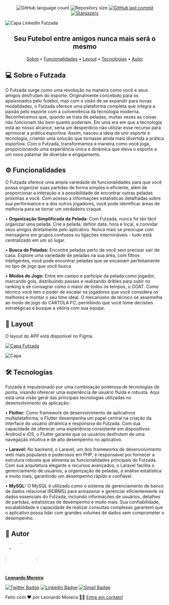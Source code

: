 
<p align="center">
  <img alt="GitHub language count" src="https://img.shields.io/github/languages/count/GaLfoTorTo/futzada?color=%2304D361">
  <img alt="Repository size" src="https://img.shields.io/github/repo-size/GaLfoTorTo/futzada">
  <a href="https://github.com/GaLfoTorTo/futzada/commits/main" target="_blank">
    <img alt="GitHub last commit" src="https://img.shields.io/github/last-commit/GaLfoTorTo/futzada">
  </a>
  <a href="https://github.com/GaLfoTorTo/futzada/stargazers" target="_blank">
    <img alt="Stargazers" src="https://img.shields.io/github/stars/GaLfoTorTo/futzada?style=social">
	  
  </a>  

</p>

![Capa LinkedIn Futzada](https://github.com/GaLfoTorTo/futzada/assets/72894623/b15c02f7-78e6-48b2-bd0a-fefd0d7dec04)

<h2 align="center"> 
	Seu Futebol entre amigos
  nunca mais será o mesmo
</h2>

<p align="center">
 <a href="#-sobre-o-futzada">Sobre</a> •
 <a href="#-Funcionalidades">Funcionalidades</a> •
 <a href="#-layout">Layout</a> • 
 <a href="#-tecnologias">Tecnologias</a> • 
 <a href="#-autor">Autor</a>
</p>

## 💻 Sobre o Futzada

O Futzada surge como uma revolução na maneira como você e seus amigos desfrutam do esporte. Originalmente concebido para os apaixonados pelo futebol, mas com a visão de se expandir para novas modalidades, o Futzada oferece uma plataforma completa que integra a paixão pelo esporte com a conveniência da tecnologia moderna. Reconhecemos que, quando se trata de peladas, muitas vezes as coisas não funcionam tão bem quanto poderiam. Em uma era em que a tecnologia está ao nosso alcance, seria um desperdício não utilizar esse recurso para aprimorar a prática esportiva. Assim, nasceu a ideia de unir esporte e tecnologia, criando uma solução que tornasse ainda mais divertida a prática esportiva. Com o Futzada, transformamos a maneira como você joga, proporcionando uma experiência única e dinâmica que eleva o esporte a um novo patamar de diversão e engajamento.

## ⚙️ Funcionalidades

O Futzada oferece uma ampla variedade de funcionalidades para que você possa organizar suas partidas de forma simples e eficiente, além de proporcionar a interação e a possibilidade de encontrar outras peladas próximas a você. Com acesso a informações estatísticas detalhadas sobre sua performance e a dos outros jogadores, você pode identificar áreas de melhoria para se tornar um verdadeiro craque.

  • <b>Organização Simplificada da Pelada:</b> Com Futzada, nunca foi tão fácil organizar uma pelada. Crie a pelada, definir data, hora e local, e convidar seus amigos diretamente pelo aplicativo. Nunca mais se preocupe com mensagens em grupos confusos ou ligações intermináveis - tudo está centralizado em um só lugar.
  
  • <b>Busca de Peladas:</b> Encontre peladas perto de você sem precisar sair de casa. Explore uma variedade de peladas na sua área, com filtros inteligentes, você pode encontrar peladas que se encaixam perfeitamente no tipo de jogo que você busca.
  
  • <b>Modos de Jogo:</b> Entre em campo e participe da pelada como jogador, marcando gols, distribuindo passes e realizando dribles para subir no ranking e se consagrar como o maior de todos os tempos, o GOAT. Como técnico você tem o poder de escalar os jogadores que você considera os melhores e montar o seu time ideal. O mecanismo de técnico se assemelha ao modo de jogo do CARTOLA FC, permitindo que você tome decisões estratégicas e busque a vitória com sua equipe.

## 🎨 Layout

O layout do APP está disponível no Figma:

<a href="https://www.figma.com/file/Ob2HrHvkg5NRCl953flIbo/Futzada?type=design&node-id=116%3A275&mode=design&t=9CfQRtvb3SuByiL5-1" target="_blank">
  <img alt="Capa Futzada" src="https://img.shields.io/badge/Acessar%20Layout%20-Figma-%2304D361">
</a>

![Capa](https://github.com/GaLfoTorTo/futzada/assets/72894623/14734646-9341-4544-854d-dd2176d3a3e8)


## 🛠 Tecnologias

Futzada é impulsionado por uma combinação poderosa de tecnologias de ponta, visando oferecer uma experiência de usuário fluida e robusta. Aqui está uma visão geral das principais tecnologias utilizadas no desenvolvimento da aplicação:

  • <b>Flutter:</b> Como framework de desenvolvimento de aplicativos multiplataforma, o Flutter desempenha um papel central na criação da interface do usuário dinâmica e responsiva do Futzada. Com sua capacidade de oferecer uma experiência consistente em dispositivos Android e iOS, o Flutter garante que os usuários desfrutem de uma navegação intuitiva e de alto desempenho no aplicativo.

  • <b>Laravel:</b> No backend, o Laravel, um dos frameworks de desenvolvimento web mais populares e poderosos em PHP, é responsável por fornecer a estrutura robusta que alimenta as funcionalidades principais do Futzada. Com sua arquitetura elegante e recursos avançados, o Laravel facilita o gerenciamento de usuários, a organização de peladas, a análise estatística e muito mais, garantindo um desempenho rápido e confiável.

  • <b>MySQL:</b> O MySQL é utilizado como o sistema de gerenciamento de banco de dados relacional (RDBMS) para armazenar e gerenciar eficientemente os dados essenciais do Futzada, incluindo informações de usuários, detalhes de partidas, estatísticas de desempenho e muito mais. Sua confiabilidade, escalabilidade e capacidade de realizar consultas complexas garantem que o aplicativo possa lidar com grandes volumes de dados sem comprometer o desempenho.

## 🦸 Autor

<a href="#">
  <img style="border-radius: 50%;" src="https://avatars.githubusercontent.com/u/72894623?v=4" width="100px;" alt=""/>
  <br>
  <b>Leonardo Moreira</b>
</a>
<br>

[![Twitter Badge](https://img.shields.io/badge/-@GaLfoTorTo-1ca0f1?style=flat-square&labelColor=1ca0f1&logo=twitter&logoColor=white&link=https://twitter.com/GaLfoTorTo)](https://twitter.com/GaLfoTorTo) [![Linkedin Badge](https://img.shields.io/badge/-Leonardo-blue?style=flat-square&logo=Linkedin&logoColor=white&link=https://www.linkedin.com/in/leonardo-moreira-995842200)](https://www.linkedin.com/in/leonardo-moreira-995842200) [![Gmail Badge](https://img.shields.io/badge/-leonardovl117@gmail.com-c14438?style=flat-square&logo=Gmail&logoColor=white&link=mailto:leonardovl117@gmail.com)](mailto:leonardovl117@gmail.com)

Feito com ❤️ por Leonardo Moreira 👋🏽 [Entre em contato!](https://www.linkedin.com/in/leonardo-moreira-995842200)
